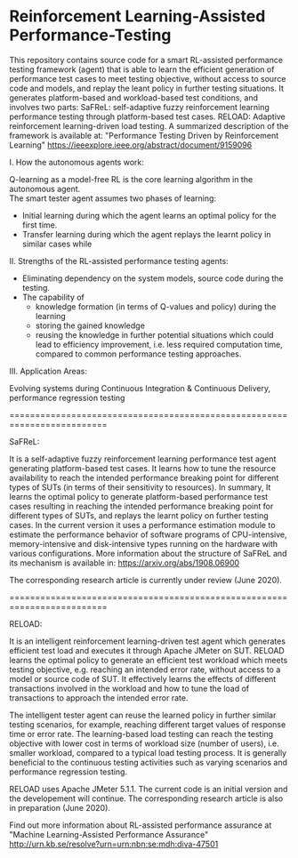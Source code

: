 # Reinforcement Learning-Assisted Performance-Testing
This repository contains source code for a smart RL-assisted performance testing framework (agent) that is able to learn the efficient generation of performance test cases to meet testing objective, without access to source code and models, and replay the leant policy in further testing situations. It generates platform-based and workload-based test conditions, and involves two parts:
SaFReL: self-adaptive fuzzy reinforcement learning performance testing through platform-based test cases.
RELOAD: Adaptive reinforcement learning-driven load testing.
A summarized description of the framework is available at: "Performance Testing Driven by Reinforcement Learning" https://ieeexplore.ieee.org/abstract/document/9159096

I. How the autonomous agents work:

Q-learning as a model-free RL is the core learning algorithm in the autonomous agent.  
The smart tester agent assumes two phases of learning:
- Initial learning during which the agent learns an optimal policy for the first time.
- Transfer learning during which the agent replays the learnt policy in similar cases while 

II. Strengths of the RL-assisted performance testing agents:

- Eliminating dependency on the system models, source code during the testing.
- The capability of 
  * knowledge formation (in terms of Q-values and policy) during the learning
  * storing the gained knowledge 
  * reusing the knowledge in further potential situations
which could lead to efficiency improvement, i.e. less required computation time, compared to 	common performance testing approaches.

III. Application Areas:

Evolving systems during Continuous Integration & Continuous Delivery, performance regression testing 

=========================================================================

SaFReL:

It is a self-adaptive fuzzy reinforcement learning performance test agent generating platform-based test cases. It learns how to tune the resource availability to reach the intended performance breaking point for different types of SUTs (in terms of their sensitivity to resources).
In summary, It learns the optimal policy to generate platform-based performance test cases resulting in reaching the intended performance breaking point for different types of SUTs, and replays the learnt policy on further testing cases. 
In the current version it uses a performance estimation module to estimate the performance behavior of software programs of CPU-intensive, memory-intensive and disk-intensive types running on the hardware with various configurations. More information about the structure of SaFReL and its mechanism is available in: 
https://arxiv.org/abs/1908.06900

The corresponding research article is currently under review (June 2020).

=========================================================================

RELOAD:

It is an intelligent reinforcement learning-driven test agent which generates efficient test load and executes it through Apache JMeter on SUT. RELOAD learns the optimal policy to generate an efficient test workload which meets testing objective, e.g. reaching an intended error rate, without access to a model or source code of SUT. It effectively learns the effects of different transactions involved in the workload and how to tune the load of transactions to approach the intended error rate. 

The intelligent tester agent can reuse the learned policy in further similar testing scenarios, for example, reaching different target values of response time or error rate. The learning-based load testing can reach the testing objective with lower cost in terms of workload size (number of users), i.e. smaller workload, compared to a typical load testing process. It is generally beneficial to the continuous testing activities such as varying scenarios and performance regression testing. 

RELOAD uses Apache JMeter 5.1.1. The current code is an initial version and the developement will continue. The corresponding research article is also in preparation (June 2020).

Find out more information about RL-assisted performance assurance at "Machine Learning-Assisted Performance Assurance"
http://urn.kb.se/resolve?urn=urn:nbn:se:mdh:diva-47501
